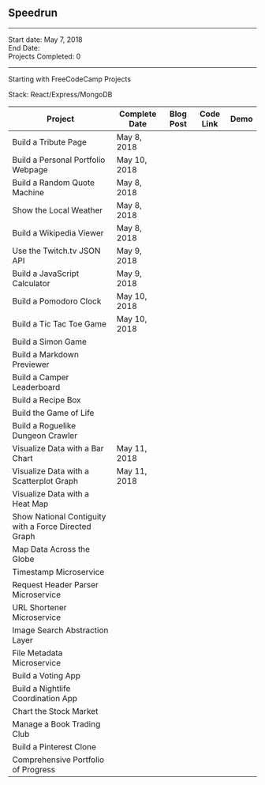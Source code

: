 ## Speedrun

---

Start date: May 7, 2018  
End Date:  
Projects Completed: 0

---

Starting with FreeCodeCamp Projects

Stack: React/Express/MongoDB

| Project                                              | Complete Date | Blog Post | Code Link | Demo |
| ---------------------------------------------------- | ------------- | --------- | --------- | ---- |
| Build a Tribute Page                                 | May 8, 2018   |           |           |      |
| Build a Personal Portfolio Webpage                   | May 10, 2018  |           |           |      |
| Build a Random Quote Machine                         | May 8, 2018   |           |           |      |
| Show the Local Weather                               | May 8, 2018   |           |           |      |
| Build a Wikipedia Viewer                             | May 8, 2018   |           |           |      |
| Use the Twitch.tv JSON API                           | May 9, 2018   |           |           |      |
| Build a JavaScript Calculator                        | May 9, 2018   |           |           |      |
| Build a Pomodoro Clock                               | May 10, 2018  |           |           |      |
| Build a Tic Tac Toe Game                             | May 10, 2018  |           |           |      |
| Build a Simon Game                                   |               |           |           |      |
| Build a Markdown Previewer                           |               |           |           |      |
| Build a Camper Leaderboard                           |               |           |           |      |
| Build a Recipe Box                                   |               |           |           |      |
| Build the Game of Life                               |               |           |           |      |
| Build a Roguelike Dungeon Crawler                    |               |           |           |      |
| Visualize Data with a Bar Chart                      | May 11, 2018  |           |           |      |
| Visualize Data with a Scatterplot Graph              | May 11, 2018  |           |           |      |
| Visualize Data with a Heat Map                       |               |           |           |      |
| Show National Contiguity with a Force Directed Graph |               |           |           |      |
| Map Data Across the Globe                            |               |           |           |      |
| Timestamp Microservice                               |               |           |           |      |
| Request Header Parser Microservice                   |               |           |           |      |
| URL Shortener Microservice                           |               |           |           |      |
| Image Search Abstraction Layer                       |               |           |           |      |
| File Metadata Microservice                           |               |           |           |      |
| Build a Voting App                                   |               |           |           |      |
| Build a Nightlife Coordination App                   |               |           |           |      |
| Chart the Stock Market                               |               |           |           |      |
| Manage a Book Trading Club                           |               |           |           |      |
| Build a Pinterest Clone                              |               |           |           |      |
| Comprehensive Portfolio of Progress                  |               |           |           |      |
